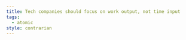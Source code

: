 ```yaml
---
title: Tech companies should focus on work output, not time input
tags:
  - atomic
style: contrarian
---
```

